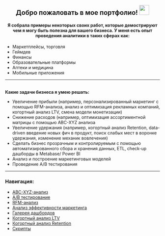 <h2 align="center">Добро пожаловать в мое портфолио! </a>
<img src="https://github.com/blackcater/blackcater/raw/main/images/Hi.gif" height="32"/></h1>
<h4 align="center">Я собрала примеры некоторых своих работ, которые демострируют чем я могу быть полезна для вашего бизнеса. У меня есть опыт проведения аналитики в таких сферах как: </h4>

- Маркетплейсы, торговля <br>
- Геймдев <br>
- Финансы <br>
- Образовательные платформы <br>
- Аптеки и медицина <br>
- Мобильные приложения <br>

<hr></hr>

<br> **Какие задачи бизнеса я умею решать:** <br>

- Увеличение прибыли (например, персонализированный маркетинг с помощью RFM-анализа, анализ и оптимизация рекламных компаний, когортный анализ LTV, смена модели монетизации) <br>
- Снижение расходов (например, оптимизация ассортиментной матрицы с помощью ABC-XYZ анализа <br>
- Увеличение удержания (например, когортный анализ Retention, data-driven введение новых фич в продукт, поиск слабых мест в воронке удержания, изменение механик вовлечения) <br>
- Сделать бизнес прозрачным и контролируемым с помощью автоматизированного сбора и хранения данных, ETL, check-up дашборды в Metabase/ Power BI<br>
- Анализ и построение маркетинговых моделей <br>
- Проведение A/B тестирования <br>

<hr></hr>

###  Навигация:
- [ABC-XYZ-анализ](https://github.com/Liatrissa/Portfolio/tree/main/ABC-XYZ-%D0%B0%D0%BD%D0%B0%D0%BB%D0%B8%D0%B7)
- [A/B тестирование](https://github.com/Liatrissa/Portfolio/tree/main/A%5CB%20%D1%82%D0%B5%D1%81%D1%82%D0%B8%D1%80%D0%BE%D0%B2%D0%B0%D0%BD%D0%B8%D0%B5)
- [RFM-анализ](https://github.com/Liatrissa/Portfolio/tree/main/RFM-%D0%B0%D0%BD%D0%B0%D0%BB%D0%B8%D0%B7)
- [Анализ эффективности маркетинга](https://github.com/Liatrissa/Portfolio/tree/main/%D0%90%D0%BD%D0%B0%D0%BB%D0%B8%D0%B7%20%D1%8D%D1%84%D1%84%D0%B5%D0%BA%D1%82%D0%B8%D0%B2%D0%BD%D0%BE%D1%81%D1%82%D0%B8%20%D0%BC%D0%B0%D1%80%D0%BA%D0%B5%D1%82%D0%B8%D0%BD%D0%B3%D0%B0)
- [Галерея дашбордов](https://github.com/Liatrissa/Portfolio/tree/main/%D0%93%D0%B0%D0%BB%D0%B5%D1%80%D0%B5%D1%8F%20%D0%B4%D0%B0%D1%88%D0%B1%D0%BE%D1%80%D0%B4%D0%BE%D0%B2)
- [Когортный анализ LTV](https://github.com/Liatrissa/Portfolio/tree/main/%D0%9A%D0%BE%D0%B3%D0%BE%D1%80%D1%82%D0%BD%D1%8B%D0%B9%20%D0%B0%D0%BD%D0%B0%D0%BB%D0%B8%D0%B7%20LTV)
- [Когортный анализ Retention](https://github.com/Liatrissa/Portfolio/tree/main/%D0%9A%D0%BE%D0%B3%D0%BE%D1%80%D1%82%D0%BD%D1%8B%D0%B9%20%D0%B0%D0%BD%D0%B0%D0%BB%D0%B8%D0%B7%20Retention)
- [Скрипты](https://github.com/Liatrissa/Portfolio/tree/main/%D0%A1%D0%BA%D1%80%D0%B8%D0%BF%D1%82%D1%8B)
